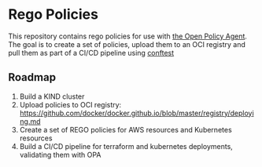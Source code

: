 # Rego Policies

This repository contains rego policies for use with [the Open Policy Agent](https://www.openpolicyagent.org/). The goal is to create a set of policies, upload them to an OCI registry and pull them as part of a CI/CD pipeline using [conftest](https://github.com/instrumenta/conftest)

## Roadmap

1. Build a KIND cluster
2. Upload policies to OCI registry: https://github.com/docker/docker.github.io/blob/master/registry/deploying.md
3. Create a set of REGO policies for AWS resources and Kubernetes resources
4. Build a CI/CD pipeline for terraform and kubernetes deployments, validating them with OPA

